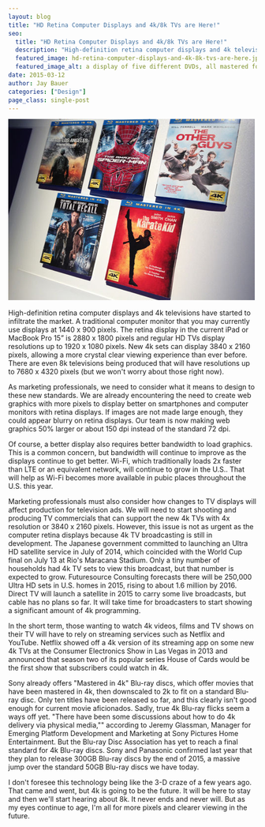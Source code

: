 ```yaml
---
layout: blog
title: "HD Retina Computer Displays and 4k/8k TVs are Here!"
seo:
  title: "HD Retina Computer Displays and 4k/8k TVs are Here!"
  description: "High-definition retina computer displays and 4k televisions have started to infiltrate the market."
  featured_image: hd-retina-computer-displays-and-4k-8k-tvs-are-here.jpg
  featured_image_alt: a display of five different DVDs, all mastered for 4K
date: 2015-03-12
author: Jay Bauer
categories: ["Design"]
page_class: single-post
---
```


![a display of five different DVDs, all mastered for 4K](hd-retina-computer-displays-and-4k-8k-tvs-are-here.jpg)

High-definition retina computer displays and 4k televisions have started to infiltrate the market. A traditional computer monitor that you may currently use displays at 1440 x 900 pixels. The retina display in the current iPad or MacBook Pro 15” is 2880 x 1800 pixels and regular HD TVs display resolutions up to 1920 x 1080 pixels. New 4k sets can display 3840 x 2160 pixels, allowing a more crystal clear viewing experience than ever before. There are even 8k televisions being produced that will have resolutions up to 7680 x 4320 pixels (but we won't worry about those right now).

As marketing professionals, we need to consider what it means to design to these new standards. We are already encountering the need to create web graphics with more pixels to display better on smartphones and computer monitors with retina displays. If images are not made large enough, they could appear blurry on retina displays. Our team is now making web graphics 50% larger or about 150 dpi instead of the standard 72 dpi.

Of course, a better display also requires better bandwidth to load graphics. This is a common concern, but bandwidth will continue to improve as the displays continue to get better. Wi-Fi, which traditionally loads 2x faster than LTE or an equivalent network, will continue to grow in the U.S.. That will help as Wi-Fi becomes more available in pubic places throughout the U.S. this year.

Marketing professionals must also consider how changes to TV displays will affect production for television ads. We will need to start shooting and producing TV commercials that can support the new 4k TVs with 4x resolution or 3840 x 2160 pixels. However, this issue is not as urgent as the computer retina displays because 4k TV broadcasting is still in development. The Japanese government committed to launching an Ultra HD satellite service in July of 2014, which coincided with the World Cup final on July 13 at Rio's Maracana Stadium. Only a tiny number of households had 4k TV sets to view this broadcast, but that number is expected to grow. Futuresource Consulting forecasts there will be 250,000 Ultra HD sets in U.S. homes in 2015, rising to about 1.6 million by 2016. Direct TV will launch a satellite in 2015 to carry some live broadcasts, but cable has no plans so far. It will take time for broadcasters to start showing a significant amount of 4k programming.

In the short term, those wanting to watch 4k videos, films and TV shows on their TV will have to rely on streaming services such as Netflix and YouTube. Netflix showed off a 4k version of its streaming app on some new 4k TVs at the Consumer Electronics Show in Las Vegas in 2013 and announced that season two of its popular series House of Cards would be the first show that subscribers could watch in 4k.

Sony already offers "Mastered in 4k" Blu-ray discs, which offer movies that have been mastered in 4k, then downscaled to 2k to fit on a standard Blu-ray disc.
Only ten titles have been released so far, and this clearly isn't good enough for current movie aficionados. Sadly, true 4k Blu-ray flicks seem a ways off yet. "There have been some discussions about how to do 4k delivery via physical media,"" according to Jeremy Glassman, Manager for Emerging Platform Development and Marketing at Sony Pictures Home Entertainment. But the Blu-ray Disc Association has yet to reach a final standard for 4k Blu-ray discs. Sony and Panasonic confirmed last year that they plan to release 300GB Blu-ray discs by the end of 2015, a massive jump over the standard 50GB Blu-ray discs we have today.

I don't foresee this technology being like the 3-D craze of a few years ago. That came and went, but 4k is going to be the future. It will be here to stay and then we'll start hearing about 8k. It never ends and never will. But as my eyes continue to age, I'm all for more pixels and clearer viewing in the future.

